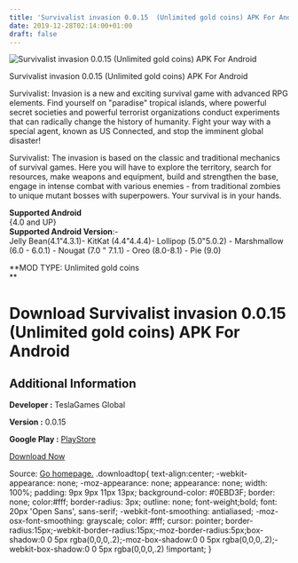 ```yaml
---
title: 'Survivalist invasion 0.0.15  (Unlimited gold coins) APK For Android'
date: 2019-12-28T02:14:00+01:00
draft: false
---
```


![Survivalist invasion 0.0.15  (Unlimited gold coins) APK For Android](https://i1.wp.com/apkhome.net/wp-content/uploads/2019/11/Survivalist-invasion-0.0.15--Unlimited-gold-coins.png "Survivalist invasion 0.0.15  (Unlimited gold coins) APK For Android")

  

Survivalist invasion 0.0.15  (Unlimited gold coins) APK For Android

Survivalist: Invasion is a new and exciting survival game with advanced RPG elements. Find yourself on "paradise" tropical islands, where powerful secret societies and powerful terrorist organizations conduct experiments that can radically change the history of humanity. Fight your way with a special agent, known as US Connected, and stop the imminent global disaster!

Survivalist: The invasion is based on the classic and traditional mechanics of survival games. Here you will have to explore the territory, search for resources, make weapons and equipment, build and strengthen the base, engage in intense combat with various enemies - from traditional zombies to unique mutant bosses with superpowers. Your survival is in your hands.

**Supported Android**  
{4.0 and UP}  
**Supported Android Version**:-  
Jelly Bean(4.1"4.3.1)- KitKat (4.4"4.4.4)- Lollipop (5.0"5.0.2) - Marshmallow (6.0 - 6.0.1) - Nougat (7.0 " 7.1.1) - Oreo (8.0-8.1) - Pie (9.0)

**MOD TYPE: Unlimited gold coins  
**

Download Survivalist invasion 0.0.15  (Unlimited gold coins) APK For Android
================================================================================

Additional Information
----------------------

**Developer :** TeslaGames Global

**Version :** 0.0.15

**Google Play :** [PlayStore](https://play.google.com/store/apps/details?id=com.teslagamesglobal.survivalist)

  

[Download Now](https://store4app.co/post/survivalist-invasion-0-0-15-od-unlimited-gold-coins-apk-for-android_1574105808)

  
Source: [Go homepage.](https://store4app.co/post/survivalist-invasion-0-0-15-od-unlimited-gold-coins-apk-for-android_1574105808) .downloadtop{ text-align:center; -webkit-appearance: none; -moz-appearance: none; appearance: none; width: 100%; padding: 9px 9px 11px 13px; background-color: #0EBD3F; border: none; color:#fff; border-radius: 3px; outline: none; font-weight;bold; font: 20px 'Open Sans', sans-serif; -webkit-font-smoothing: antialiased; -moz-osx-font-smoothing: grayscale; color: #fff; cursor: pointer; border-radius:15px;-webkit-border-radius:15px;-moz-border-radius:5px;box-shadow:0 0 5px rgba(0,0,0,.2);-moz-box-shadow:0 0 5px rgba(0,0,0,.2);-webkit-box-shadow:0 0 5px rgba(0,0,0,.2) !important; }